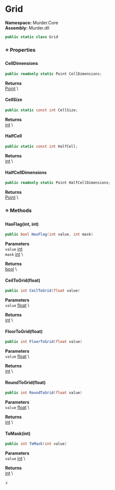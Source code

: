 # Grid

**Namespace:** Murder.Core \
**Assembly:** Murder.dll

```csharp
public static class Grid
```

### ⭐ Properties
#### CellDimensions
```csharp
public readonly static Point CellDimensions;
```

**Returns** \
[Point](../..//Murder/Core/Geometry/Point.html) \
#### CellSize
```csharp
public static const int CellSize;
```

**Returns** \
[int](https://learn.microsoft.com/en-us/dotnet/api/System.Int32?view=net-7.0) \
#### HalfCell
```csharp
public static const int HalfCell;
```

**Returns** \
[int](https://learn.microsoft.com/en-us/dotnet/api/System.Int32?view=net-7.0) \
#### HalfCellDimensions
```csharp
public readonly static Point HalfCellDimensions;
```

**Returns** \
[Point](../..//Murder/Core/Geometry/Point.html) \
### ⭐ Methods
#### HasFlag(int, int)
```csharp
public bool HasFlag(int value, int mask)
```

**Parameters** \
`value` [int](https://learn.microsoft.com/en-us/dotnet/api/System.Int32?view=net-7.0) \
`mask` [int](https://learn.microsoft.com/en-us/dotnet/api/System.Int32?view=net-7.0) \

**Returns** \
[bool](https://learn.microsoft.com/en-us/dotnet/api/System.Boolean?view=net-7.0) \

#### CeilToGrid(float)
```csharp
public int CeilToGrid(float value)
```

**Parameters** \
`value` [float](https://learn.microsoft.com/en-us/dotnet/api/System.Single?view=net-7.0) \

**Returns** \
[int](https://learn.microsoft.com/en-us/dotnet/api/System.Int32?view=net-7.0) \

#### FloorToGrid(float)
```csharp
public int FloorToGrid(float value)
```

**Parameters** \
`value` [float](https://learn.microsoft.com/en-us/dotnet/api/System.Single?view=net-7.0) \

**Returns** \
[int](https://learn.microsoft.com/en-us/dotnet/api/System.Int32?view=net-7.0) \

#### RoundToGrid(float)
```csharp
public int RoundToGrid(float value)
```

**Parameters** \
`value` [float](https://learn.microsoft.com/en-us/dotnet/api/System.Single?view=net-7.0) \

**Returns** \
[int](https://learn.microsoft.com/en-us/dotnet/api/System.Int32?view=net-7.0) \

#### ToMask(int)
```csharp
public int ToMask(int value)
```

**Parameters** \
`value` [int](https://learn.microsoft.com/en-us/dotnet/api/System.Int32?view=net-7.0) \

**Returns** \
[int](https://learn.microsoft.com/en-us/dotnet/api/System.Int32?view=net-7.0) \



⚡
